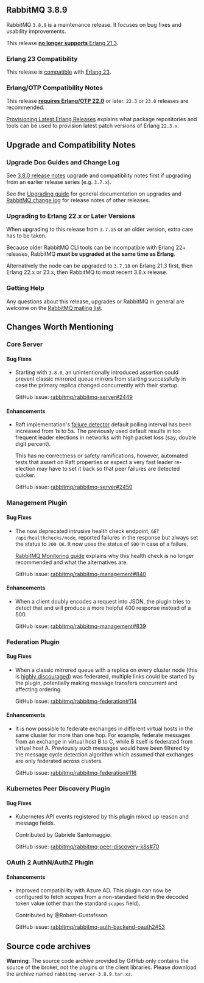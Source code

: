## RabbitMQ 3.8.9

RabbitMQ `3.8.9` is a maintenance release.
It focuses on bug fixes and usability improvements.

This release [**no longer supports** Erlang 21.3](https://groups.google.com/forum/#!topic/rabbitmq-users/v3K5nZNsfwM).

### Erlang 23 Compatibility

This release is [compatible](https://groups.google.com/forum/#!topic/rabbitmq-users/wlPIWz3UYHQ) with [Erlang 23](http://blog.erlang.org/OTP-23-Highlights/).

### Erlang/OTP Compatibility Notes

This release [**requires Erlang/OTP 22.0**](https://www.rabbitmq.com/which-erlang.html) or later.
`22.3` or `23.0` releases are recommended.

[Provisioning Latest Erlang Releases](https://www.rabbitmq.com/which-erlang.html#erlang-repositories) explains
what package repositories and tools can be used to provision latest patch versions of Erlang `22.3.x`.


## Upgrade and Compatibility Notes

### Upgrade Doc Guides and Change Log

See [3.8.0 release notes](https://github.com/rabbitmq/rabbitmq-server/releases/tag/v3.8.0) upgrade and
compatibility notes first if upgrading from an earlier release series (e.g. `3.7.x`).

See the [Upgrading guide](https://www.rabbitmq.com/upgrade.html) for general documentation on upgrades and
[RabbitMQ change log](https://www.rabbitmq.com/changelog.html) for release notes of other releases.

### Upgrading to Erlang 22.x or Later Versions

When upgrading to this release from `3.7.15` or an older version, extra care has to be taken.

Because older RabbitMQ CLI tools can be incompatible with Erlang 22+ releases,
RabbitMQ **must be upgraded at the same time as Erlang**.

Alternatively the node can be upgraded to `3.7.18` on Erlang 21.3 first,
then Erlang 22.x or 23.x, then RabbitMQ to most recent 3.8.x release.

### Getting Help

Any questions about this release, upgrades or RabbitMQ in general are welcome on the [RabbitMQ mailing list](https://groups.google.com/forum/#!forum/rabbitmq-users).


## Changes Worth Mentioning

### Core Server

#### Bug Fixes

 * Starting with `3.8.0`, an unintentionally introduced assertion could prevent classic mirrored queue
   mirrors from starting successfully in case the primary replica changed concurrently with their startup.

   GitHub issue: [rabbitmq/rabbitmq-server#2449](https://github.com/rabbitmq/rabbitmq-server/pull/2449)

#### Enhancements

 * Raft implementation's [failure detector](https://github.com/rabbitmq/aten) default polling interval has been increased from 1s to 5s.
   The previously used default results in too frequent leader elections in networks with high packet loss
   (say, double digit percent).

   This has no correctness or safety ramifications, however, automated tests that assert on Raft properties
   or expect a very fast leader re-election may have to set it back so that peer failures are detected quicker.

   GitHub issue: [rabbitmq/rabbitmq-server#2450](https://github.com/rabbitmq/rabbitmq-server/pull/2450)


### Management Plugin

#### Bug Fixes

 * The now deprecated intrusive health check endpoint, `GET /api/healthchecks/node`, reported failures in the response
   but always set the status to `200 OK`. It now uses the status of `500` in case of a failure.

   [RabbitMQ Monitoring guide](https://www.rabbitmq.com/monitoring.html#health-checks) explains why
   this health check is no longer recommended and what the alternatives are.

   GitHub issue: [rabbitmq/rabbitmq-management#840](https://github.com/rabbitmq/rabbitmq-management/issues/840)

#### Enhancements

 * When a client doubly encodes a request into JSON, the plugin tries to detect that and will produce a more
   helpful 400 response instead of a 500.

   GitHub issue: [rabbitmq/rabbitmq-management#839](https://github.com/rabbitmq/rabbitmq-management/issues/839)


### Federation Plugin

#### Bug Fixes

 * When a classic mirrored queue with a replica on every cluster node (this is [highly discouraged](https://www.rabbitmq.com/ha.html#replication-factor)) was federated,
   multiple links could be started by the plugin, potentially making message transfers concurrent
   and affecting ordering.

   GitHub issue: [rabbitmq/rabbitmq-federation#114](https://github.com/rabbitmq/rabbitmq-federation/issues/114)

#### Enhancements

 * It is now possible to federate exchanges in different virtual hosts in the same cluster for more than one hop.
   For example, federate messages from an exchange in virtual host B to C, while B itself is federated from
   virtual host A. Previously such messages would have been filtered by the message cycle detection algorithm
   which assumed that exchanges are only federated across clusters.

   GitHub issue: [rabbitmq/rabbitmq-federation#116](https://github.com/rabbitmq/rabbitmq-federation/issues/116)


### Kubernetes Peer Discovery Plugin

#### Bug Fixes

 * Kubernetes API events registered by this plugin mixed up reason and message fields.

   Contributed by Gabriele Santomaggio.

   GitHub issue: [rabbitmq/rabbitmq-peer-discovery-k8s#70](https://github.com/rabbitmq/rabbitmq-peer-discovery-k8s/pull/70)


### OAuth 2 AuthN/AuthZ Plugin

#### Enhancements

 * Improved compatibility with Azure AD. This plugin can now be configured to fetch scopes from a non-standard
   field in the decoded token value (other than the standard `scopes` field).

   Contributed by @Robert-Gustafsson.

   GitHub issue: [rabbitmq/rabbitmq-auth-backend-oauth2#53](https://github.com/rabbitmq/rabbitmq-auth-backend-oauth2/pull/53)


## Source code archives

**Warning**: The source code archive provided by GitHub only contains the source of the broker, not the plugins or the client libraries.
Please download the archive named `rabbitmq-server-3.8.9.tar.xz`.
